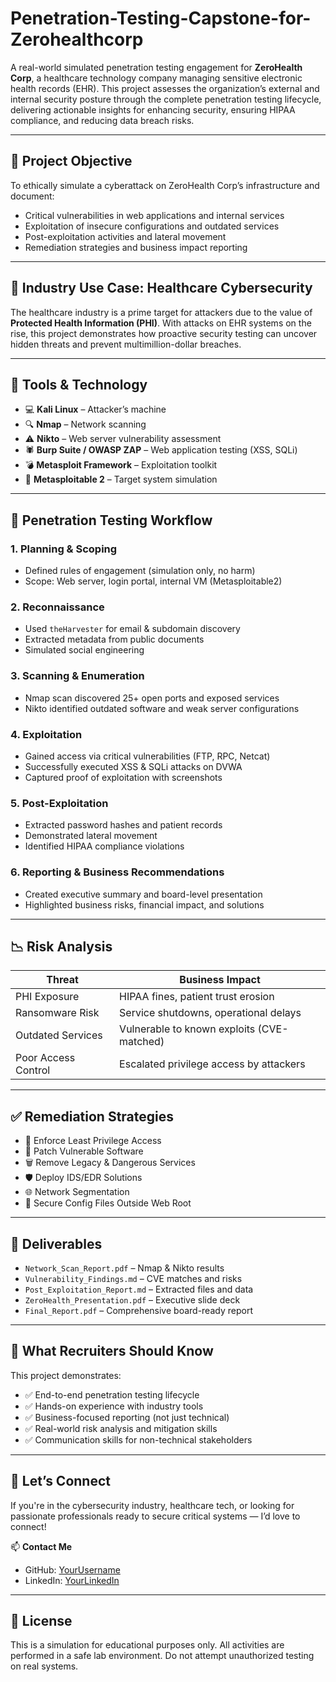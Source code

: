 
# Penetration-Testing-Capstone-for-Zerohealthcorp
A real-world simulated penetration testing engagement for **ZeroHealth Corp**, a healthcare technology company managing sensitive electronic health records (EHR). This project assesses the organization’s external and internal security posture through the complete penetration testing lifecycle, delivering actionable insights for enhancing security, ensuring HIPAA compliance, and reducing data breach risks.

---

## 📌 Project Objective

To ethically simulate a cyberattack on ZeroHealth Corp’s infrastructure and document:

- Critical vulnerabilities in web applications and internal services
- Exploitation of insecure configurations and outdated services
- Post-exploitation activities and lateral movement
- Remediation strategies and business impact reporting

---

## 🏥 Industry Use Case: Healthcare Cybersecurity

The healthcare industry is a prime target for attackers due to the value of **Protected Health Information (PHI)**. With attacks on EHR systems on the rise, this project demonstrates how proactive security testing can uncover hidden threats and prevent multimillion-dollar breaches.

---

## 🧰 Tools & Technology

- 💻 **Kali Linux** – Attacker’s machine  
- 🔍 **Nmap** – Network scanning  
- ⚠️ **Nikto** – Web server vulnerability assessment  
- 🕷️ **Burp Suite / OWASP ZAP** – Web application testing (XSS, SQLi)  
- 💣 **Metasploit Framework** – Exploitation toolkit  
- 📁 **Metasploitable 2** – Target system simulation  

---

## 🔄 Penetration Testing Workflow

### 1. Planning & Scoping
- Defined rules of engagement (simulation only, no harm)
- Scope: Web server, login portal, internal VM (Metasploitable2)

### 2. Reconnaissance
- Used `theHarvester` for email & subdomain discovery
- Extracted metadata from public documents
- Simulated social engineering

### 3. Scanning & Enumeration
- Nmap scan discovered 25+ open ports and exposed services
- Nikto identified outdated software and weak server configurations

### 4. Exploitation
- Gained access via critical vulnerabilities (FTP, RPC, Netcat)
- Successfully executed XSS & SQLi attacks on DVWA
- Captured proof of exploitation with screenshots

### 5. Post-Exploitation
- Extracted password hashes and patient records
- Demonstrated lateral movement
- Identified HIPAA compliance violations

### 6. Reporting & Business Recommendations
- Created executive summary and board-level presentation
- Highlighted business risks, financial impact, and solutions

---

## 📉 Risk Analysis

| Threat                     | Business Impact                                 |
|---------------------------|--------------------------------------------------|
| PHI Exposure              | HIPAA fines, patient trust erosion              |
| Ransomware Risk           | Service shutdowns, operational delays           |
| Outdated Services         | Vulnerable to known exploits (CVE-matched)      |
| Poor Access Control       | Escalated privilege access by attackers         |

---

## ✅ Remediation Strategies

- 🔐 Enforce Least Privilege Access  
- 🔄 Patch Vulnerable Software  
- 🗑️ Remove Legacy & Dangerous Services  
- 🛡️ Deploy IDS/EDR Solutions  
- 🌐 Network Segmentation  
- 🔏 Secure Config Files Outside Web Root  

---

## 📁 Deliverables

- `Network_Scan_Report.pdf` – Nmap & Nikto results  
- `Vulnerability_Findings.md` – CVE matches and risks  
- `Post_Exploitation_Report.md` – Extracted files and data  
- `ZeroHealth_Presentation.pdf` – Executive slide deck  
- `Final_Report.pdf` – Comprehensive board-ready report  

---

## 🎯 What Recruiters Should Know

This project demonstrates:

- ✅ End-to-end penetration testing lifecycle  
- ✅ Hands-on experience with industry tools  
- ✅ Business-focused reporting (not just technical)  
- ✅ Real-world risk analysis and mitigation skills  
- ✅ Communication skills for non-technical stakeholders

---

## 🔗 Let’s Connect

If you're in the cybersecurity industry, healthcare tech, or looking for passionate professionals ready to secure critical systems — I’d love to connect!

📫 **Contact Me**  
- GitHub: [YourUsername](https://github.com/YourUsername)  
- LinkedIn: [YourLinkedIn](https://linkedin.com/in/YourLinkedIn)

---

## 📌 License

This is a simulation for educational purposes only. All activities are performed in a safe lab environment. Do not attempt unauthorized testing on real systems.

